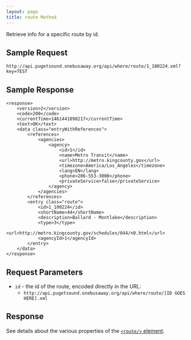 ```yaml
---
layout: page
title: route Method
---
```


Retrieve info for a specific route by id.

## Sample Request

~~~
http://api.pugetsound.onebusaway.org/api/where/route/1_100224.xml?key=TEST
~~~

## Sample Response

    <response>
        <version>2</version>
        <code>200</code>
        <currentTime>1461441898217</currentTime>
        <text>OK</text>
        <data class="entryWithReferences">
            <references>
                <agencies>
                    <agency>
                        <id>1</id>
                        <name>Metro Transit</name>
                        <url>http://metro.kingcounty.gov</url>
                        <timezone>America/Los_Angeles</timezone>
                        <lang>EN</lang>
                        <phone>206-553-3000</phone>
                        <privateService>false</privateService>
                    </agency>
                </agencies>
            </references>
            <entry class="route">
                <id>1_100224</id>
                <shortName>44</shortName>
                <description>Ballard - Montlake</description>
                <type>3</type>
                <url>http://metro.kingcounty.gov/schedules/044/n0.html</url>
                <agencyId>1</agencyId>
            </entry>
        </data>
    </response>

## Request Parameters

* `id` - the id of the route, encoded directly in the URL:
    * `http://api.pugetsound.onebusaway.org/api/where/route/[ID GOES HERE].xml`

## Response

See details about the various properties of the [`<route/>` element](/api/where/elements/route).
